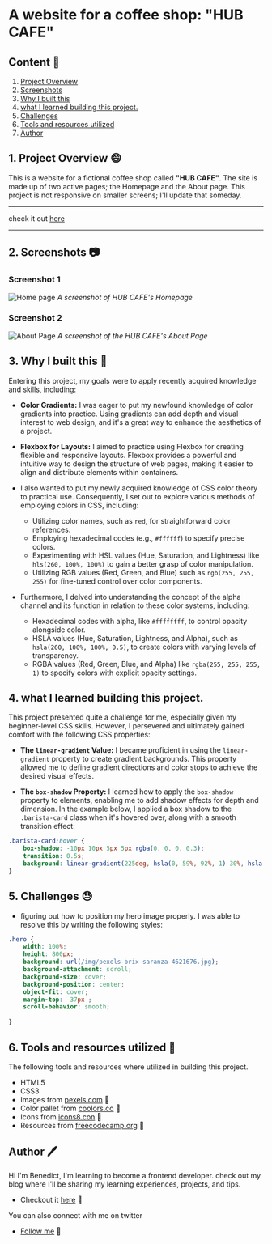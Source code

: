 # A website for a coffee shop: "HUB CAFE"

## Content :link:

1. [Project Overview](#1-project-overview-😄)
2. [Screenshots](#2-screenshots-📷)
3. [Why I built this](#3-why-i-built-this-❓)
4. [what I learned building this project.](#4-what-i-learned-while-building-this-project)
5. [Challenges](#5-challenges-😓)
6. [Tools and resources utilized](#6-tools-and-resources-utilized-🔧)
7. [Author](#7-author-🖊️)


## 1. Project Overview :smile:
This is a website for a fictional coffee shop called **"HUB CAFE"**. The site is made up of two active pages; the Homepage and the About page. This project is not responsive on smaller screens; I'll update that someday.

***
check it out [here](https://hubcafe.netlify.app/)
***

## 2. Screenshots :camera:
### Screenshot 1
![Home page](/img/Hub%20Cafe-Home%20page.png)
*A screenshot of HUB CAFE's Homepage*

### Screenshot 2
![About Page](/img/Hub%20Cafe-About%20page.png)
*A screenshot of the HUB CAFE's About Page*

## 3. Why I built this :hammer:
Entering this project, my goals were to apply recently acquired knowledge and skills, including:

- **Color Gradients:** I was eager to put my newfound knowledge of color gradients into practice. Using gradients can add depth and visual interest to web design, and it's a great way to enhance the aesthetics of a project.

- **Flexbox for Layouts:** I aimed to practice using Flexbox for creating flexible and responsive layouts. Flexbox provides a powerful and intuitive way to design the structure of web pages, making it easier to align and distribute elements within containers.

- I also wanted to put my newly acquired knowledge of CSS color theory to practical use. Consequently, I set out to explore various methods of employing colors in CSS, including:

    - Utilizing color names, such as `red`, for straightforward color references.
    - Employing hexadecimal codes (e.g., `#ffffff`) to specify precise colors.
    - Experimenting with HSL values (Hue, Saturation, and Lightness) like `hls(260, 100%, 100%)` to gain a better grasp of color manipulation.
   - Utilizing RGB values (Red, Green, and Blue) such as `rgb(255, 255, 255)` for fine-tuned control over color components.

- Furthermore, I delved into understanding the concept of the alpha channel and its function in relation to these color systems, including:

   - Hexadecimal codes with alpha, like `#ffffffff`, to control opacity alongside color.
   - HSLA values (Hue, Saturation, Lightness, and Alpha), such as `hsla(260, 100%, 100%, 0.5)`, to create colors with varying levels of transparency.
   - RGBA values (Red, Green, Blue, and Alpha) like `rgba(255, 255, 255, 1)` to specify colors with explicit opacity settings.

## 4. what I learned building this project.
This project presented quite a challenge for me, especially given my beginner-level CSS skills. However, I persevered and ultimately gained comfort with the following CSS properties:

- **The `linear-gradient` Value:** I became proficient in using the `linear-gradient` property to create gradient backgrounds. This property allowed me to define gradient directions and color stops to achieve the desired visual effects.

- **The `box-shadow` Property:** I learned how to apply the `box-shadow` property to elements, enabling me to add shadow effects for depth and dimension. In the example below, I applied a box shadow to the `.barista-card` class when it's hovered over, along with a smooth transition effect:

```css
.barista-card:hover {
    box-shadow: -10px 10px 5px 5px rgba(0, 0, 0, 0.3);
    transition: 0.5s;
    background: linear-gradient(225deg, hsla(0, 59%, 92%, 1) 30%, hsla(30, 6%, 94%, 1) 99%);
}
```

## 5. Challenges :sweat:
- figuring out how to position my hero image properly. I was able to resolve this by writing the following styles:
```CSS
.hero {
    width: 100%;
    height: 800px;
    background: url(/img/pexels-brix-saranza-4621676.jpg);
    background-attachment: scroll;
    background-size: cover;
    background-position: center;
    object-fit: cover;
    margin-top: -37px ;
    scroll-behavior: smooth;
   
}
```

## 6. Tools and resources utilized :wrench:
The following tools and resources where utilized in building this project.
- HTML5
- CSS3
- Images from [pexels.com](https://www.pexels.com) :link:
- Color pallet from [coolors.co](https://coolors.co) :link:
- Icons from [icons8.con](https://icons8.com/) :link:
- Resources from [freecodecamp.org](https://www.freecodecamp.org) :link:

## Author :pen:
Hi I'm Benedict, I'm learning to become a frontend developer. check out my blog where I'll be sharing my learning experiences, projects, and tips. 
- Checkout it [here](https://benneythedev.hashnode.dev/) :link: 

You can also connect with me on twitter
- [Follow me](https://www.twitter.com/CodewithNtaji) :link: 


